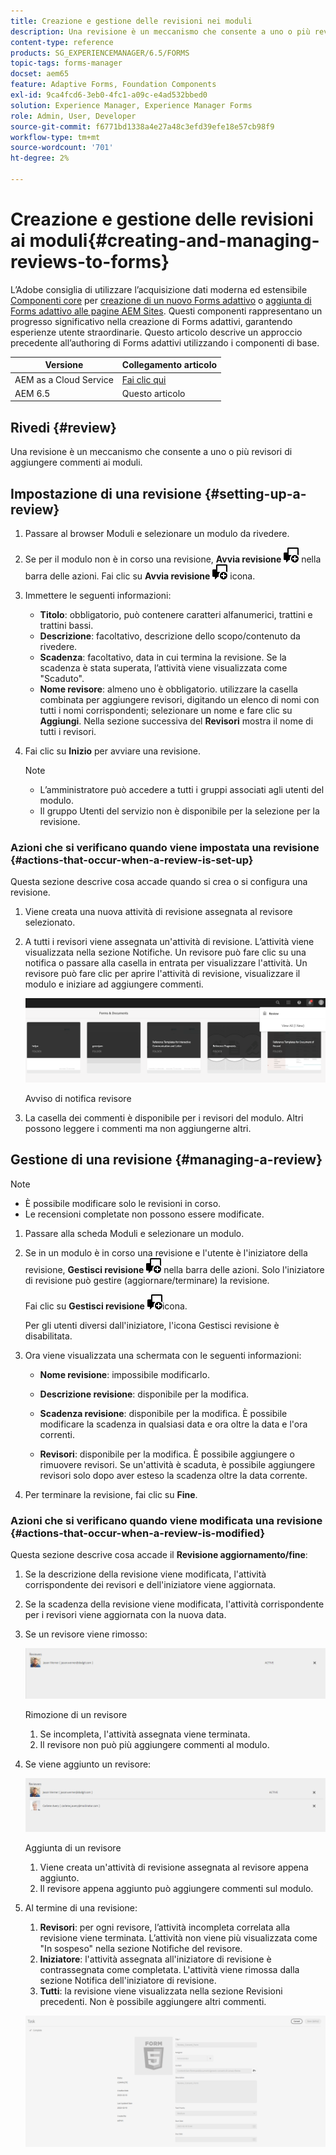 ```yaml
---
title: Creazione e gestione delle revisioni nei moduli
description: Una revisione è un meccanismo che consente a uno o più revisori di aggiungere commenti a un modulo.
content-type: reference
products: SG_EXPERIENCEMANAGER/6.5/FORMS
topic-tags: forms-manager
docset: aem65
feature: Adaptive Forms, Foundation Components
exl-id: 9ca4fcd6-3eb0-4fc1-a09c-e4ad532bbed0
solution: Experience Manager, Experience Manager Forms
role: Admin, User, Developer
source-git-commit: f6771bd1338a4e27a48c3efd39efe18e57cb98f9
workflow-type: tm+mt
source-wordcount: '701'
ht-degree: 2%

---
```


# Creazione e gestione delle revisioni ai moduli{#creating-and-managing-reviews-to-forms}

<span class="preview"> L’Adobe consiglia di utilizzare l’acquisizione dati moderna ed estensibile [Componenti core](https://experienceleague.adobe.com/docs/experience-manager-core-components/using/adaptive-forms/introduction.html?lang=it) per [creazione di un nuovo Forms adattivo](/help/forms/using/create-an-adaptive-form-core-components.md) o [aggiunta di Forms adattivo alle pagine AEM Sites](/help/forms/using/create-or-add-an-adaptive-form-to-aem-sites-page.md). Questi componenti rappresentano un progresso significativo nella creazione di Forms adattivi, garantendo esperienze utente straordinarie. Questo articolo descrive un approccio precedente all’authoring di Forms adattivi utilizzando i componenti di base. </span>

| Versione | Collegamento articolo |
| -------- | ---------------------------- |
| AEM as a Cloud Service | [Fai clic qui](https://experienceleague.adobe.com/docs/experience-manager-cloud-service/content/forms/adaptive-forms-authoring/authoring-adaptive-forms-foundation-components/create-reviews-forms.html?lang=it) |
| AEM 6.5 | Questo articolo |

## Rivedi {#review}

Una revisione è un meccanismo che consente a uno o più revisori di aggiungere commenti ai moduli.

## Impostazione di una revisione {#setting-up-a-review}

1. Passare al browser Moduli e selezionare un modulo da rivedere.
1. Se per il modulo non è in corso una revisione, **Avvia revisione** ![aem6forms_review_chat_comment](assets/aem6forms_review_chat_comment.png) nella barra delle azioni. Fai clic su **Avvia revisione** ![aem6forms_review_chat_comment](assets/aem6forms_review_chat_comment.png) icona.
1. Immettere le seguenti informazioni:

   * **Titolo**: obbligatorio, può contenere caratteri alfanumerici, trattini e trattini bassi.
   * **Descrizione**: facoltativo, descrizione dello scopo/contenuto da rivedere.
   * **Scadenza**: facoltativo, data in cui termina la revisione. Se la scadenza è stata superata, l’attività viene visualizzata come &quot;Scaduto&quot;.
   * **Nome revisore**: almeno uno è obbligatorio. utilizzare la casella combinata per aggiungere revisori, digitando un elenco di nomi con tutti i nomi corrispondenti; selezionare un nome e fare clic su **Aggiungi**. Nella sezione successiva del **Revisori** mostra il nome di tutti i revisori.

1. Fai clic su **Inizio** per avviare una revisione.

   >[!NOTE]
   >
   >* L’amministratore può accedere a tutti i gruppi associati agli utenti del modulo.
   >* Il gruppo Utenti del servizio non è disponibile per la selezione per la revisione.

### Azioni che si verificano quando viene impostata una revisione {#actions-that-occur-when-a-review-is-set-up}

Questa sezione descrive cosa accade quando si crea o si configura una revisione.

1. Viene creata una nuova attività di revisione assegnata al revisore selezionato.
1. A tutti i revisori viene assegnata un&#39;attività di revisione. L’attività viene visualizzata nella sezione Notifiche. Un revisore può fare clic su una notifica o passare alla casella in entrata per visualizzare l&#39;attività. Un revisore può fare clic per aprire l&#39;attività di revisione, visualizzare il modulo e iniziare ad aggiungere commenti.

   ![Avviso di notifica revisore](assets/review-notification-img.png)

   Avviso di notifica revisore

1. La casella dei commenti è disponibile per i revisori del modulo. Altri possono leggere i commenti ma non aggiungerne altri.

## Gestione di una revisione {#managing-a-review}

>[!NOTE]
>
>* È possibile modificare solo le revisioni in corso.
>* Le recensioni completate non possono essere modificate.

1. Passare alla scheda Moduli e selezionare un modulo.

1. Se in un modulo è in corso una revisione e l&#39;utente è l&#39;iniziatore della revisione, **Gestisci revisione** ![aem6forms_review_chat_comment](assets/aem6forms_review_chat_comment.png) nella barra delle azioni. Solo l&#39;iniziatore di revisione può gestire (aggiornare/terminare) la revisione.

   Fai clic su **Gestisci revisione** ![aem6forms_review_chat_comment](assets/aem6forms_review_chat_comment.png)icona.

   Per gli utenti diversi dall&#39;iniziatore, l&#39;icona Gestisci revisione è disabilitata.

1. Ora viene visualizzata una schermata con le seguenti informazioni:

   * **Nome revisione**: impossibile modificarlo.

   * **Descrizione revisione**: disponibile per la modifica.

   * **Scadenza revisione**: disponibile per la modifica. È possibile modificare la scadenza in qualsiasi data e ora oltre la data e l&#39;ora correnti.

   * **Revisori**: disponibile per la modifica. È possibile aggiungere o rimuovere revisori. Se un&#39;attività è scaduta, è possibile aggiungere revisori solo dopo aver esteso la scadenza oltre la data corrente.

1. Per terminare la revisione, fai clic su **Fine**.

### Azioni che si verificano quando viene modificata una revisione {#actions-that-occur-when-a-review-is-modified}

Questa sezione descrive cosa accade il **Revisione aggiornamento/fine**:

1. Se la descrizione della revisione viene modificata, l&#39;attività corrispondente dei revisori e dell&#39;iniziatore viene aggiornata.
1. Se la scadenza della revisione viene modificata, l&#39;attività corrispondente per i revisori viene aggiornata con la nuova data.

1. Se un revisore viene rimosso:

   ![Rimozione di un revisore](assets/removeduser.png)

   Rimozione di un revisore

   1. Se incompleta, l&#39;attività assegnata viene terminata.
   1. Il revisore non può più aggiungere commenti al modulo.

1. Se viene aggiunto un revisore:

   ![Aggiunta di un revisore](assets/addedreviewer.png)

   Aggiunta di un revisore

   1. Viene creata un&#39;attività di revisione assegnata al revisore appena aggiunto.
   1. Il revisore appena aggiunto può aggiungere commenti sul modulo.

1. Al termine di una revisione:

   1. **Revisori**: per ogni revisore, l’attività incompleta correlata alla revisione viene terminata. L’attività non viene più visualizzata come &quot;In sospeso&quot; nella sezione Notifiche del revisore.
   1. **Iniziatore**: l&#39;attività assegnata all&#39;iniziatore di revisione è contrassegnata come completata. L&#39;attività viene rimossa dalla sezione Notifica dell&#39;iniziatore di revisione.
   1. **Tutti**: la revisione viene visualizzata nella sezione Revisioni precedenti. Non è possibile aggiungere altri commenti.

   ![revisione completata](assets/review-complete-imgg.png)
